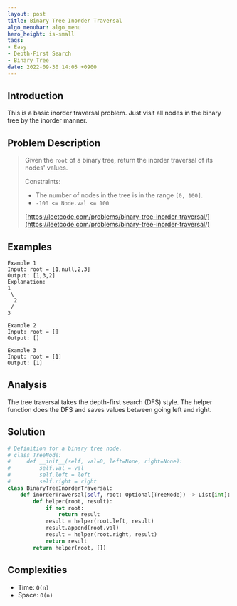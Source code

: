 ```yaml
---
layout: post
title: Binary Tree Inorder Traversal
algo_menubar: algo_menu
hero_height: is-small
tags:
- Easy
- Depth-First Search
- Binary Tree
date: 2022-09-30 14:05 +0900
---
```

## Introduction
This is a basic inorder traversal problem.
Just visit all nodes in the binary tree by the inorder manner.

## Problem Description
> Given the `root` of a binary tree, return the inorder traversal of its nodes' values.
>
> Constraints:
> - The number of nodes in the tree is in the range `[0, 100]`.
> - `-100 <= Node.val <= 100`
>
> [https://leetcode.com/problems/binary-tree-inorder-traversal/](https://leetcode.com/problems/binary-tree-inorder-traversal/)

## Examples
```
Example 1
Input: root = [1,null,2,3]
Output: [1,3,2]
Explanation:
1
 \
  2
 /
3
```

```
Example 2
Input: root = []
Output: []
```

```
Example 3
Input: root = [1]
Output: [1]
```

## Analysis
The tree traversal takes the depth-first search (DFS) style.
The helper function does the DFS and saves values between going left and right.

## Solution
```python
# Definition for a binary tree node.
# class TreeNode:
#     def __init__(self, val=0, left=None, right=None):
#         self.val = val
#         self.left = left
#         self.right = right
class BinaryTreeInorderTraversal:
    def inorderTraversal(self, root: Optional[TreeNode]) -> List[int]:
        def helper(root, result):
            if not root:
                return result
            result = helper(root.left, result)
            result.append(root.val)
            result = helper(root.right, result)
            return result
        return helper(root, [])
```

## Complexities
- Time: `O(n)`
- Space: `O(n)`
